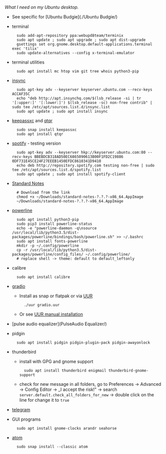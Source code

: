 _What I need on my Ubuntu desktop._

- See specific for [Ubuntu Budgie](./Ubuntu Budgie/)

- terminal

		sudo add-apt-repository ppa:webupd8team/terminix
		sudo apt update ; sudo apt upgrade ; sudo apt dist-upgrade
		gsettings set org.gnome.desktop.default-applications.terminal exec 'tilix'
		sudo update-alternatives --config x-terminal-emulator


- terminal utilities

		sudo apt install mc htop vim git tree whois python3-pip

- [insync](https://www.insynchq.com/downloads#repositories)

		sudo apt-key adv --keyserver keyserver.ubuntu.com --recv-keys ACCAF35C
		echo "deb http://apt.insynchq.com/$(lsb_release -si | tr '[:upper:]' '[:lower:]') $(lsb_release -sc) non-free contrib" | sudo tee /etc/apt/sources.list.d/insync.list
		sudo apt update ; sudo apt install insync

- [keepassxc](https://keepassxc.org/download#linux) and [qtqr](https://launchpad.net/qr-tools)

		sudo snap install keepassxc
		sudo apt install qtqr

- [spotify](https://www.spotify.com/cz/download/linux/) - testing version

		sudo apt-key adv --keyserver hkp://keyserver.ubuntu.com:80 --recv-keys BBEBDCB318AD50EC6865090613B00F1FD2C19886 0DF731E45CE24F27EEEB1450EFDC8610341D9410
		echo deb http://repository.spotify.com testing non-free | sudo tee /etc/apt/sources.list.d/spotify.list
		sudo apt update ; sudo apt install spotify-client

- [Standard Notes](https://standardnotes.org/getting-started?downloaded=linux)

		# Download from the link
		chmod +x ~/Downloads/standard-notes-?.?.?-x86_64.AppImage
		~/Downloads/standard-notes-?.?.?-x86_64.AppImage

- [powerline](https://powerline.readthedocs.io/en/latest/installation.html)

		sudo apt install python3-pip
		sudo pip3 install powerline-status
		echo -e "powerline-daemon -q\nsource /usr/local/lib/python3.5/dist-packages/powerline/bindings/bash/powerline.sh" >> ~/.bashrc
		sudo apt install fonts-powerline
		mkdir -p ~/.config/powerline
		cp -r /usr/local/lib/python3.5/dist-packages/powerline/config_files/ ~/.config/powerline/
		# replace shell -> theme: default to default_leftonly

- calibre

		sudo apt install calibre

- [gradio](https://github.com/haecker-felix/gradio/wiki/Install-Gradio)
	- Install as snap or flatpak or via [UUR](https://uur.vician.cz)

			./uur gradio.uur

	- Or see [UUR manual installation](https://uur.vician.cz/packages/gradio/)

- [pulse audio equalizer](PulseAudio Equalizer/)
- pidgin

		sudo apt install pidgin pidgin-plugin-pack pidgin-awayonlock

- thunderbird
	- install with GPG and gnome support

			sudo apt install thunderbird enigmail thunderbird-gnome-support

	- check for new message in all folders, go to Preferences -> Advanced -> Config Editor -> _I accept the risk!" -> search `server.default.check_all_folders_for_new` -> double click on the line for change it to `true`

- [telegram](https://telegram.org/dl/desktop/linux)
- GUI programs

		sudo apt install gnome-clocks arandr seahorse

- [atom](https://atom.io)

		sudo snap install --classic atom
